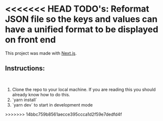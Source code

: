 <<<<<<< HEAD
TODO's:
Reformat JSON file so the keys and values can have a unified format to be displayed on front end
=======
This project was made with [Next.js](https://nextjs.org/).

## Instructions:
<br />
<ol>
  <li>Clone the repo to your local machine. If you are reading this you should already know how to do this.</li>
  <li>`yarn install`</li>
  <li>`yarn dev` to start in development mode</li>
</ol>
>>>>>>> 14bbc759b8561aecce395ccca1d2f59e7dedfd4f
